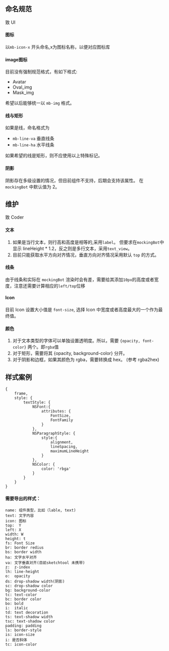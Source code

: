 ## 命名规范
致 UI

#### 图标
以`mb-icon-x` 开头命名,x为图标名称，以便对应图标库

#### image图标
目前没有强制规范格式，有如下格式:
- Avatar
- Oval_img
- Mask_img

希望以后能够统一以 `mb-img` 格式。

#### 线与矩形
如果是线，命名格式为
- `mb-line-va` 垂直线条
- `mb-line-ha` 水平线条

如果希望的线是矩形，则不应使用以上特殊标记。

#### 阴影
阴影存在多级设置的情况，但目前组件不支持，后期会支持该属性。
在 `mockingBot` 中默认值为 2。

## 维护
致 Coder

#### 文本
1. 如果是当行文本，则行高和高度是相等的,采用`label`。 但要求在`mockingBot`中显示 lineHeight * 1.2，反之则是多行文本，采用`text_view`。
2. 目前只能获取水平方向对齐情况，垂直方向对齐情况采用默认 `top` 的方式。

#### 线条
由于线条和实际在 `mockingBot` 渲染时会有差，需要给其添加`10px`的高度或者宽度，注意还需要计算相应的`left/top`位移

#### Icon
目前 Icon 设置大小值是 `font-size`, 选择 Icon 中宽度或者高度最大的一个作为最终值。

#### 颜色
1. 对于文本类型的字体可以单独设置透明度。所以，需要 `{opacity, font-color}` 两个。即`rgba`值
2. 对于矩形，需要将其 {opacity, background-color} 分开。
3. 对于阴影和边框，如果其颜色为 rgba，需要转换成 hex。 (参考 rgba2hex)

## 样式案例
```
{
    frame,
    style: {
        textStyle: {
            NSFont:{
                attributes: {
                    FontSize,
                    FontFamily
                }
            },
            NSParagraphStyle: {
                style:{
                    alignment,
                    lineSpacing,
                    maximumLineHeight
                }
            },
            NSColor: {
                color: 'rbga'
            }
        }
    }
}
```
#### 需要导出的样式：
```
name: 组件类型，比如（lable, text)
text: 文字内容
icon: 图标
top:  Y
left: X
width: W
height: t
fs: Font Size
br: border redius
bs: border width
ha: 文字水平对齐
va: 文字垂直对齐(目前sketchtool 未携带)
z:  z-index
lh: line-height
o:  opacity
ds: drop-shadow width(阴影)
sc: drop-shadow color
bg: background-color
tc: text-color
bc: border color
bo: bold
i:  italic
td: text decoration
ts: text-shadow width
tsc: text-shadow color
padding: padding
ls: border-style
is: icon-size
i: 是否斜体
tc: icon-color
```